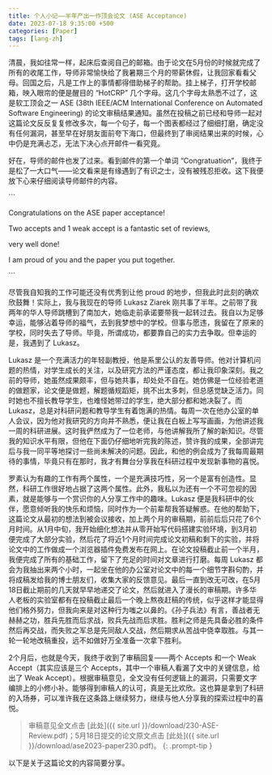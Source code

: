 ```yaml
---
title: 个人小记——半年产出一作顶会论文 (ASE Acceptance)
date: 2023-07-18 9:35:00 +500
categories: [Paper]
tags: [lang-zh]
---
```



清晨，我如往常一样，起床后查阅自己的邮箱。由于论文在5月份的时候就完成了所有的收尾工作，导师非常愉快给了我暑期三个月的带薪休假，让我回家看看父母。回国之后，凡是工作上的事情都得借助梯子的帮助。挂上梯子，打开学校邮箱，映入眼帘的便是醒目的 “HotCRP” 几个字母。这几个字母太熟悉不过了，这是软工顶会之一 ASE (38th IEEE/ACM International Conference on Automated Software Engineering) 的论文审稿结果通知。虽然在投稿之前已经和导师一起对这篇论文反反复复修改多次，每一个句子，每一个图表都经过了细细打磨，确定没有任何漏洞，甚至早在好朋友面前夸下海口，但最终到了审阅结果出来的时候，心中仍是充满忐忑，无法下决心点开邮件一看究竟。

好在，导师的邮件也发了过来。看到邮件的第一个单词 “Congratuation”，我终于是松了一大口气——论文看来是有缘遇到了有识之士，没有被残忍拒收。这下我便放下心来仔细阅读导师邮件的内容。

\```

Congratulations on the ASE paper acceptance! 

Two accepts and 1 weak accept is a fantastic set of reviews, 

very well done! 

I am proud of you and the paper you put together.

\```

尽管我自知我的工作可能还没有优秀到让他 proud 的地步，但我此时此刻的确欢欣鼓舞！实际上，我与我现在的导师 Lukasz Ziarek 刚共事了半年。之前带了我两年的华人导师跳槽到了南加大，她临走前承诺要带我一起转过去。我自以为足够幸运，能够沾着导师的福气，去到我梦想中的学校。但事与愿违，我留在了原来的学校，同时失去了导师。毕竟，所谓成功，都要靠自己的实力去争取。但幸运的是，我遇到了 Lukasz。

Lukasz 是一个充满活力的年轻副教授，他是系里公认的友善导师。他对计算机问题的热情，对学生成长的关注，以及研究方法的严谨态度，都让我印象深刻。我之前的导师，她虽然成果颇丰，但与她共事，却处处不自在。她仿佛是一位经验老道的做题家，论文便是做题，解题循规蹈矩，挑不出太多刺，但总感觉缺乏活力。同时她也不擅长教导学生，也难怪她带过的学生，绝大部分都和她决裂了。而 Lukasz，总是对科研问题和教导学生有着饱满的热情。每周一次在他办公室的单人会议，因为他对我研究的方向并不熟悉，便让我在白板上写写画画，为他讲述我一周的科研进展。这时我俨然成为了一位老师，与他讲解我所了解的新知识。尽管我的知识水平有限，但他在下面仍仔细地听完我的陈述，赞许我的成果，全部讲完后与我一同平等地探讨一些尚未解决的问题。因此，和他的例会成为了我每周最期待的事情，毕竟只有在那时，我才有舞台分享我在科研过程中发现新事物的喜悦。

罗素认为有趣的工作有两个属性，一个是充满技巧性，另一个是富有创造性。显然，科研工作很好地占据了这两个属性。此外，我私以为还有一个不可忽视的因素，就是能够与一个赏识你的人分享工作中的趣味。Lukasz 便是我科研中的伙伴，愿意倾听我的快乐和烦恼，同时作为一个前辈帮我答疑解惑。在他的帮助下，这篇论文从最初的想法到被会议接收，加上两个月的审稿期，前前后后只花了6个月时间。从1月中旬，我开始细化想法并从零开始写代码搭建实验环境，到3月初便完成了大部分实验，然后花了将近1个月时间完成论文初稿和剩下的实验，并将论文中的工作做成一个浏览器插件免费发布在网上。在论文投稿截止前一个半月，我便完成了所有的基础工作，留下了充足的时间对文章进行打磨。每周 Lukasz 都会为我抽出来两个小时，一起坐在他的办公室对论文中的每一个细节字斟句酌，并将成稿发给我的博士朋友们，收集大家的反馈意见。最后一直到改无可改，在5月18日截止期前的几天就早早地递交了论文，然后就进入了漫长的审稿期。许多华人老板的实验室都有在投稿截止最后一个晚上熬夜赶稿的传统，似乎这样才能显得他们格外努力，但我向来是对这种行为嗤之以鼻的。《孙子兵法》有言，善战者无赫赫之功，胜兵先胜而后求战，败兵先战而后求胜。胜利之师是先具备必胜的条件然后再交战，而失败之军总是先同敌人交战，然后期求从苦战中侥幸取胜。与其一轮一轮地改稿重投，远不如做好万全准备一次拿下胜利。

2个月后，也就是今天，我终于收到了审稿回复——两个 Accepts 和一个 Weak Accept（其实应该是三个 Accepts，其中一个审稿人看漏了文中的关键信息，给出了 Weak Accept）。根据审稿意见，全文没有任何逻辑上的漏洞，只需要文字编排上的小修小补。能够得到审稿人的认可，真是无比欢欣。这也算是拿到了科研的入场券，可以准许我在这条路上继续努力，继续与他人分享我的探索过程中的喜悦。

> 审稿意见全文点击 [此处]({{ site.url }}/download/230-ASE-Review.pdf)；5月18日提交的论文原文点击 [此处]({{ site.url }}/download/ase2023-paper230.pdf)。
{: .prompt-tip }

以下是关于这篇论文的内容简要分享。